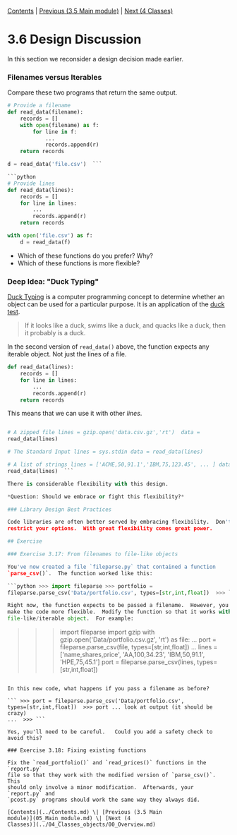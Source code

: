[Contents](../Contents.md) \| [Previous (3.5 Main
module)](05_Main_module.md) \| [Next (4
Classes)](../04_Classes_objects/00_Overview.md)

# 3.6 Design Discussion

In this section we reconsider a design decision made earlier.

### Filenames versus Iterables

Compare these two programs that return the same output.

```python
# Provide a filename
def read_data(filename):
    records = []
    with open(filename) as f:
        for line in f:
            ...
            records.append(r)
    return records

d = read_data('file.csv')  ```

```python
# Provide lines
def read_data(lines):
    records = []
    for line in lines:
        ...
        records.append(r)
    return records

with open('file.csv') as f:
    d = read_data(f)
```

* Which of these functions do you prefer? Why?
* Which of these functions is more flexible?

### Deep Idea: "Duck Typing"

[Duck Typing](https://en.wikipedia.org/wiki/Duck_typing) is a computer
programming concept to determine whether an object can be used for a
particular purpose.  It is an application of the [duck
test](https://en.wikipedia.org/wiki/Duck_test).

> If it looks like a duck, swims like a duck, and quacks like a duck, then
it probably is a duck.

In the second version of `read_data()` above, the function expects any
iterable object. Not just the lines of a file.

```python
def read_data(lines):
    records = []
    for line in lines:
        ...
        records.append(r)
    return records
```

This means that we can use it with other *lines*.

```python # A CSV file lines = open('data.csv')  data = read_data(lines)

# A zipped file lines = gzip.open('data.csv.gz','rt')  data =
read_data(lines)

# The Standard Input lines = sys.stdin data = read_data(lines)

# A list of strings lines = ['ACME,50,91.1','IBM,75,123.45', ... ] data =
read_data(lines)  ```

There is considerable flexibility with this design.

*Question: Should we embrace or fight this flexibility?*

### Library Design Best Practices

Code libraries are often better served by embracing flexibility.  Don't
restrict your options.  With great flexibility comes great power.

## Exercise

### Exercise 3.17: From filenames to file-like objects

You've now created a file `fileparse.py` that contained a function
`parse_csv()`.  The function worked like this:

```python >>> import fileparse >>> portfolio =
fileparse.parse_csv('Data/portfolio.csv', types=[str,int,float])  >>> ```

Right now, the function expects to be passed a filename.  However, you can
make the code more flexible.  Modify the function so that it works with any
file-like/iterable object.  For example:

```
>>> import fileparse
>>> import gzip
>>> with gzip.open('Data/portfolio.csv.gz', 'rt') as file:
...      port = fileparse.parse_csv(file, types=[str,int,float])
...
>>> lines = ['name,shares,price', 'AA,100,34.23', 'IBM,50,91.1', 'HPE,75,45.1']
>>> port = fileparse.parse_csv(lines, types=[str,int,float])
>>>
```

In this new code, what happens if you pass a filename as before?

``` >>> port = fileparse.parse_csv('Data/portfolio.csv',
types=[str,int,float])  >>> port ... look at output (it should be crazy)
...  >>> ```

Yes, you'll need to be careful.   Could you add a safety check to avoid this?

### Exercise 3.18: Fixing existing functions

Fix the `read_portfolio()` and `read_prices()` functions in the `report.py`
file so that they work with the modified version of `parse_csv()`.  This
should only involve a minor modification.  Afterwards, your `report.py` and
`pcost.py` programs should work the same way they always did.

[Contents](../Contents.md) \| [Previous (3.5 Main
module)](05_Main_module.md) \| [Next (4
Classes)](../04_Classes_objects/00_Overview.md)
